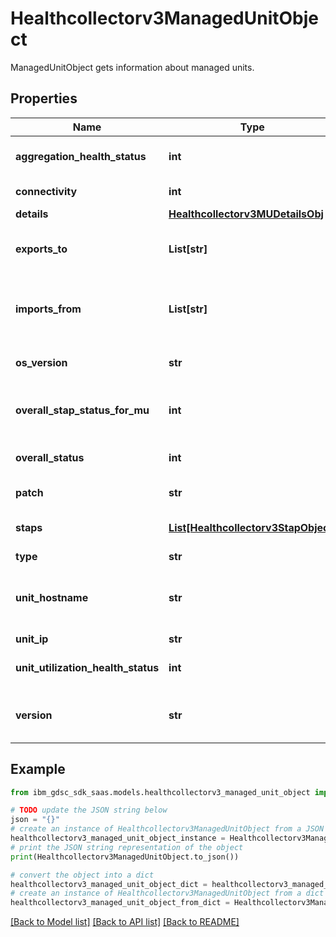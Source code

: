 # Healthcollectorv3ManagedUnitObject

ManagedUnitObject gets information about managed units.

## Properties

Name | Type | Description | Notes
------------ | ------------- | ------------- | -------------
**aggregation_health_status** | **int** | Aggregation health status. | [optional] 
**connectivity** | **int** | Connectivity status. | [optional] 
**details** | [**Healthcollectorv3MUDetailsObj**](Healthcollectorv3MUDetailsObj.md) |  | [optional] 
**exports_to** | **List[str]** | Aggregator the collector exports data to. | [optional] 
**imports_from** | **List[str]** | Collectors the aggregator imports data from. | [optional] 
**os_version** | **str** | Operating system version. | [optional] 
**overall_stap_status_for_mu** | **int** | Overall status of S-TAPs for the system. | [optional] 
**overall_status** | **int** | Overall system status. | [optional] 
**patch** | **str** | Patch number. | [optional] 
**staps** | [**List[Healthcollectorv3StapObject]**](Healthcollectorv3StapObject.md) | Details of S-TAPs for the system. | [optional] 
**type** | **str** | Unit type. | [optional] 
**unit_hostname** | **str** | Name of the Guardium Data Protection system. | [optional] 
**unit_ip** | **str** | IP address. | [optional] 
**unit_utilization_health_status** | **int** | Unit utilization status. | [optional] 
**version** | **str** | Guardium Data Protection version. | [optional] 

## Example

```python
from ibm_gdsc_sdk_saas.models.healthcollectorv3_managed_unit_object import Healthcollectorv3ManagedUnitObject

# TODO update the JSON string below
json = "{}"
# create an instance of Healthcollectorv3ManagedUnitObject from a JSON string
healthcollectorv3_managed_unit_object_instance = Healthcollectorv3ManagedUnitObject.from_json(json)
# print the JSON string representation of the object
print(Healthcollectorv3ManagedUnitObject.to_json())

# convert the object into a dict
healthcollectorv3_managed_unit_object_dict = healthcollectorv3_managed_unit_object_instance.to_dict()
# create an instance of Healthcollectorv3ManagedUnitObject from a dict
healthcollectorv3_managed_unit_object_from_dict = Healthcollectorv3ManagedUnitObject.from_dict(healthcollectorv3_managed_unit_object_dict)
```
[[Back to Model list]](../README.md#documentation-for-models) [[Back to API list]](../README.md#documentation-for-api-endpoints) [[Back to README]](../README.md)


